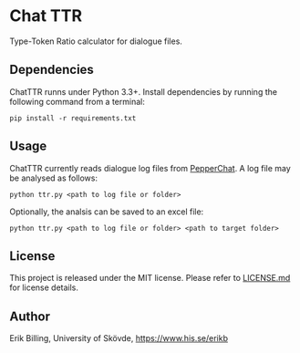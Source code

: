 # Chat TTR
Type-Token Ratio calculator for dialogue files. 


## Dependencies

ChatTTR runns under Python 3.3+. Install dependencies by running the following command from a terminal: 

    pip install -r requirements.txt

## Usage

ChatTTR currently reads dialogue log files from [PepperChat](https://github.com/ilabsweden/pepperchat). A log file may be analysed as follows: 

    python ttr.py <path to log file or folder>

Optionally, the analsis can be saved to an excel file:

    python ttr.py <path to log file or folder> <path to target folder>

## License

This project is released under the MIT license. Please refer to [LICENSE.md](LICENSE.md) for license details.

## Author

Erik Billing, University of Skövde, https://www.his.se/erikb